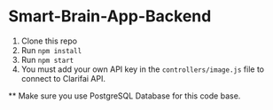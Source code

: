 # Smart-Brain-App-Backend

1. Clone this repo
2. Run `npm install`
3. Run `npm start`
4. You must add your own API key in the `controllers/image.js` file to connect to Clarifai API.


** Make sure you use PostgreSQL Database for this code base.
